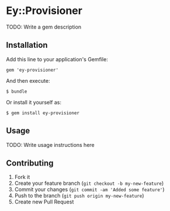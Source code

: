# Ey::Provisioner

TODO: Write a gem description

## Installation

Add this line to your application's Gemfile:

    gem 'ey-provisioner'

And then execute:

    $ bundle

Or install it yourself as:

    $ gem install ey-provisioner

## Usage

TODO: Write usage instructions here

## Contributing

1. Fork it
2. Create your feature branch (`git checkout -b my-new-feature`)
3. Commit your changes (`git commit -am 'Added some feature'`)
4. Push to the branch (`git push origin my-new-feature`)
5. Create new Pull Request

